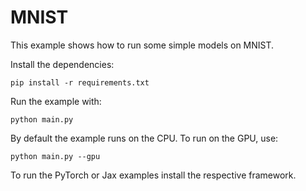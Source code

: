 # MNIST

This example shows how to run some simple models on MNIST. 

Install the dependencies:

```
pip install -r requirements.txt
```

Run the example with:

```
python main.py
```

By default the example runs on the CPU. To run on the GPU, use: 

```
python main.py --gpu
```

To run the PyTorch or Jax examples install the respective framework.

